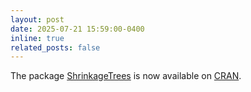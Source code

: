 ```yaml
---
layout: post
date: 2025-07-21 15:59:00-0400
inline: true
related_posts: false
---
```


The package [ShrinkageTrees](https://github.com/tijn-jacobs/ShrinkageTrees) is now available on [CRAN](https://cran.r-project.org/web/packages/ShrinkageTrees/index.html).